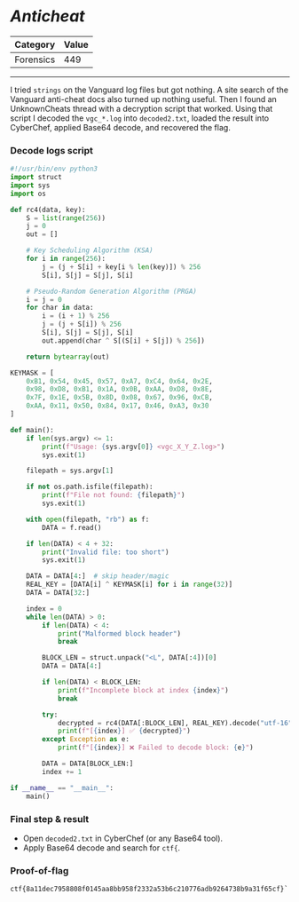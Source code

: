 # _Anticheat_

Category | Value
-- | --
Forensics | 449

***

I tried `strings` on the Vanguard log files but got nothing. A site search of the Vanguard anti-cheat docs also turned up nothing useful.
Then I found an UnknownCheats thread with a decryption script that worked. Using that script I decoded the `vgc_*.log` into `decoded2.txt`, loaded the result into CyberChef, applied Base64 decode, and recovered the flag.

### Decode logs script

```python
#!/usr/bin/env python3
import struct
import sys
import os

def rc4(data, key):
    S = list(range(256))
    j = 0
    out = []

    # Key Scheduling Algorithm (KSA)
    for i in range(256):
        j = (j + S[i] + key[i % len(key)]) % 256
        S[i], S[j] = S[j], S[i]

    # Pseudo-Random Generation Algorithm (PRGA)
    i = j = 0
    for char in data:
        i = (i + 1) % 256
        j = (j + S[i]) % 256
        S[i], S[j] = S[j], S[i]
        out.append(char ^ S[(S[i] + S[j]) % 256])

    return bytearray(out)

KEYMASK = [
    0xB1, 0x54, 0x45, 0x57, 0xA7, 0xC4, 0x64, 0x2E,
    0x98, 0xD8, 0xB1, 0x1A, 0x0B, 0xAA, 0xD8, 0x8E,
    0x7F, 0x1E, 0x5B, 0x8D, 0x08, 0x67, 0x96, 0xCB,
    0xAA, 0x11, 0x50, 0x84, 0x17, 0x46, 0xA3, 0x30
]

def main():
    if len(sys.argv) <= 1:
        print(f"Usage: {sys.argv[0]} <vgc_X_Y_Z.log>")
        sys.exit(1)

    filepath = sys.argv[1]

    if not os.path.isfile(filepath):
        print(f"File not found: {filepath}")
        sys.exit(1)

    with open(filepath, "rb") as f:
        DATA = f.read()

    if len(DATA) < 4 + 32:
        print("Invalid file: too short")
        sys.exit(1)

    DATA = DATA[4:]  # skip header/magic
    REAL_KEY = [DATA[i] ^ KEYMASK[i] for i in range(32)]
    DATA = DATA[32:]

    index = 0
    while len(DATA) > 0:
        if len(DATA) < 4:
            print("Malformed block header")
            break

        BLOCK_LEN = struct.unpack("<L", DATA[:4])[0]
        DATA = DATA[4:]

        if len(DATA) < BLOCK_LEN:
            print(f"Incomplete block at index {index}")
            break

        try:
            decrypted = rc4(DATA[:BLOCK_LEN], REAL_KEY).decode("utf-16")
            print(f"[{index}] ✅ {decrypted}")
        except Exception as e:
            print(f"[{index}] ❌ Failed to decode block: {e}")

        DATA = DATA[BLOCK_LEN:]
        index += 1

if __name__ == "__main__":
    main()
```

### Final step & result

* Open `decoded2.txt` in CyberChef (or any Base64 tool).
* Apply Base64 decode and search for `ctf{`.

### Proof-of-flag 
```
ctf{8a11dec7958808f0145aa8bb958f2332a53b6c210776adb9264738b9a31f65cf}`
```

